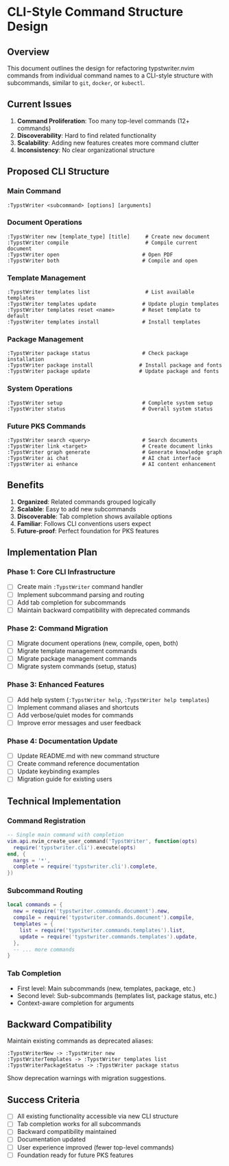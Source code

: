 # CLI-Style Command Structure Design

## Overview

This document outlines the design for refactoring typstwriter.nvim commands from individual command names to a CLI-style structure with subcommands, similar to `git`, `docker`, or `kubectl`.

## Current Issues

1. **Command Proliferation**: Too many top-level commands (12+ commands)
2. **Discoverability**: Hard to find related functionality
3. **Scalability**: Adding new features creates more command clutter
4. **Inconsistency**: No clear organizational structure

## Proposed CLI Structure

### Main Command
```vim
:TypstWriter <subcommand> [options] [arguments]
```

### Document Operations
```vim
:TypstWriter new [template_type] [title]     # Create new document
:TypstWriter compile                         # Compile current document
:TypstWriter open                           # Open PDF
:TypstWriter both                           # Compile and open
```

### Template Management
```vim
:TypstWriter templates list                  # List available templates
:TypstWriter templates update               # Update plugin templates
:TypstWriter templates reset <name>         # Reset template to default
:TypstWriter templates install              # Install templates
```

### Package Management
```vim
:TypstWriter package status                 # Check package installation
:TypstWriter package install               # Install package and fonts
:TypstWriter package update                # Update package and fonts
```

### System Operations
```vim
:TypstWriter setup                          # Complete system setup
:TypstWriter status                         # Overall system status
```

### Future PKS Commands
```vim
:TypstWriter search <query>                 # Search documents
:TypstWriter link <target>                  # Create document links
:TypstWriter graph generate                 # Generate knowledge graph
:TypstWriter ai chat                        # AI chat interface
:TypstWriter ai enhance                     # AI content enhancement
```

## Benefits

1. **Organized**: Related commands grouped logically
2. **Scalable**: Easy to add new subcommands
3. **Discoverable**: Tab completion shows available options
4. **Familiar**: Follows CLI conventions users expect
5. **Future-proof**: Perfect foundation for PKS features

## Implementation Plan

### Phase 1: Core CLI Infrastructure
- [ ] Create main `:TypstWriter` command handler
- [ ] Implement subcommand parsing and routing
- [ ] Add tab completion for subcommands
- [ ] Maintain backward compatibility with deprecated commands

### Phase 2: Command Migration
- [ ] Migrate document operations (new, compile, open, both)
- [ ] Migrate template management commands
- [ ] Migrate package management commands
- [ ] Migrate system commands (setup, status)

### Phase 3: Enhanced Features
- [ ] Add help system (`:TypstWriter help`, `:TypstWriter help templates`)
- [ ] Implement command aliases and shortcuts
- [ ] Add verbose/quiet modes for commands
- [ ] Improve error messages and user feedback

### Phase 4: Documentation Update
- [ ] Update README.md with new command structure
- [ ] Create command reference documentation
- [ ] Update keybinding examples
- [ ] Migration guide for existing users

## Technical Implementation

### Command Registration
```lua
-- Single main command with completion
vim.api.nvim_create_user_command('TypstWriter', function(opts)
  require('typstwriter.cli').execute(opts)
end, {
  nargs = '*',
  complete = require('typstwriter.cli').complete,
})
```

### Subcommand Routing
```lua
local commands = {
  new = require('typstwriter.commands.document').new,
  compile = require('typstwriter.commands.document').compile,
  templates = {
    list = require('typstwriter.commands.templates').list,
    update = require('typstwriter.commands.templates').update,
  },
  -- ... more commands
}
```

### Tab Completion
- First level: Main subcommands (new, templates, package, etc.)
- Second level: Sub-subcommands (templates list, package status, etc.)
- Context-aware completion for arguments

## Backward Compatibility

Maintain existing commands as deprecated aliases:
```vim
:TypstWriterNew -> :TypstWriter new
:TypstWriterTemplates -> :TypstWriter templates list
:TypstWriterPackageStatus -> :TypstWriter package status
```

Show deprecation warnings with migration suggestions.

## Success Criteria

- [ ] All existing functionality accessible via new CLI structure
- [ ] Tab completion works for all subcommands
- [ ] Backward compatibility maintained
- [ ] Documentation updated
- [ ] User experience improved (fewer top-level commands)
- [ ] Foundation ready for future PKS features

